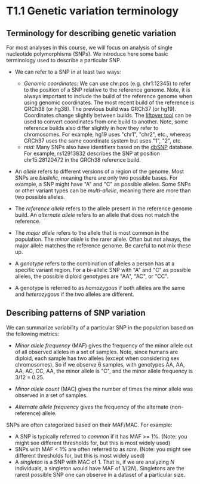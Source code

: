 # T1.1 Genetic variation terminology

## Terminology for describing genetic variation

For most analyses in this course, we will focus on analysis of single nucleotide polymorphisms (SNPs). We introduce here some basic terminology used to describe a particular SNP.

* We can refer to a SNP in at least two ways:
  - *Genomic coordinates*: We can use chr:pos (e.g. chr1:12345) to refer to the position of a SNP relative to the reference genome. Note, it is always important to include the build of the reference genome when using genomic coordinates. The most recent build of the reference is GRCh38 (or hg38). The previous build was GRCh37 (or hg19). Coordinates change slightly between builds. The [liftover tool](https://genome.ucsc.edu/cgi-bin/hgLiftOver) can be used to convert coordinates from one build to another. Note, some reference builds also differ slightly in how they refer to chromosomes. For example, hg19 uses "chr1", "chr2", etc., whereas GRCh37 uses the same coordinate system but uses "1", "2", etc.
  - *rsid*: Many SNPs also have identifiers based on the [dbSNP](https://www.ncbi.nlm.nih.gov/snp/) database. For example, rs12913832 describes the SNP at position chr15:28120472 in the GRCh38 reference build.

* An *allele* refers to different versions of a region of the genome. Most SNPs are *biallelic*, meaning there are only two possible bases. For example, a SNP might have "A" and "C" as possible alleles. Some SNPs or other variant types can be *multi-allelic*, meaning there are more than two possible alleles.

* The *reference allele* refers to the allele present in the reference genome build. An *alternate allele* refers to an allele that does not match the reference. 

* The *major allele* refers to the allele that is most common in the population. The *minor allele* is the rarer allele. Often but not always, the major allele matches the reference genome. Be careful to not mix these up.

* A *genotype* refers to the combination of alleles a person has at a specific variant region. For a bi-allelic SNP with "A" and "C" as possible alleles, the possible diploid genotypes are "AA", "AC", or "CC".

* A genotype is referred to as *homozygous* if both alleles are the same and *heterozygous* if the two alleles are different.

## Describing patterns of SNP variation

We can summarize variability of a particular SNP in the population based on the following metrics:

* *Minor allele frequency* (MAF) gives the frequency of the minor allele out of all observed alleles in a set of samples. Note, since humans are diploid, each sample has two alleles (except when considering sex chromosomes). So if we observe 6 samples, with genotypes AA, AA, AA, AC, CC, AA, the minor allele is "C", and the minor allele frequency is 3/12 = 0.25.

* *Minor allele count* (MAC) gives the number of times the minor allele was observed in a set of samples.

* *Alternate allele frequency* gives the frequency of the alternate (non-reference) allele.

SNPs are often categorized based on their MAF/MAC. For example:

* A SNP is typically referred to *common* if it has MAF >= 1%. (Note: you might see different thresholds for, but this is most widely used)
* SNPs with MAF < 1% are often referred to as *rare*. (Note: you might see different thresholds for, but this is most widely used)
* A *singleton* is a SNP with MAC of 1. That is, if we are analyzing $N$ individuals, a singleton would have MAF of $1/(2N)$. Singletons are the rarest possible SNP one can observe in a dataset of a particular size.